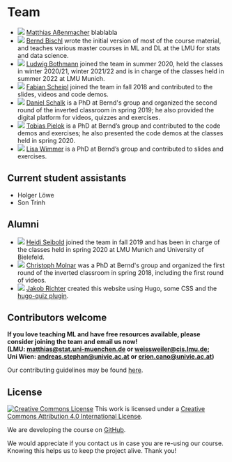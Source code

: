 # Team

- ![](https://www.slds.stat.uni-muenchen.de/images/assenmacher.png) [Matthias Aßenmacher](https://www.compstat.statistik.uni-muenchen.de/people/assenmacher/) blablabla
- ![](https://www.slds.stat.uni-muenchen.de/images/bernd.jpg) [Bernd Bischl](https://www.compstat.statistik.uni-muenchen.de/people/bischl/)
  wrote the initial version of most of the course material, and teaches various master courses in ML and DL at the LMU for stats and data science.
- ![](https://www.slds.stat.uni-muenchen.de/images/ludwig.jpg) [Ludwig Bothmann](https://www.compstat.statistik.uni-muenchen.de/people/bothmann/)
  joined the team in summer 2020, held the classes in winter 2020/21, winter 2021/22 and is in charge of the classes held in summer 2022 at LMU Munich.
- ![](https://www.biostat.statistik.uni-muenchen.de/bilder/fscheipl.png) [Fabian Scheipl](https://www.biostat.statistik.uni-muenchen.de/personen/mitarbeiter/scheipl/index.html)
  joined the team in fall 2018 and contributed to the slides, videos and code demos.
- ![](https://avatars.githubusercontent.com/u/20367117?v=4) [Daniel Schalk](https://www.compstat.statistik.uni-muenchen.de/people/schalk)
  is a PhD at Bernd's group and organized the second round of the inverted classroom in spring 2019; he also provided the digital platform for videos, quizzes and exercises.
- ![](https://www.slds.stat.uni-muenchen.de/images/tobias_pielok.jpg) [Tobias Pielok](https://www.slds.stat.uni-muenchen.de/people/pielok/)
  is a PhD at Bernd’s group and contributed to the code demos and exercises; he also presented the code demos at the classes held in spring 2020.
- ![](https://www.slds.stat.uni-muenchen.de/images/wimmer.jpg) [Lisa Wimmer](https://www.slds.stat.uni-muenchen.de/people/wimmer/)
  is a PhD at Bernd’s group and contributed to slides and exercises.

## Current student assistants

- Holger Löwe
- Son Trinh


## Alumni

- ![](https://avatars.githubusercontent.com/u/14146757?v=4) [Heidi Seibold](https://www.compstat.statistik.uni-muenchen.de/people/seibold) joined the team in fall 2019 and has been in charge of the classes held in spring 2020 at LMU Munich and University of Bielefeld.
- ![](https://avatars.githubusercontent.com/u/1632100?v=4) [Christoph Molnar](https://www.compstat.statistik.uni-muenchen.de/people/molnar)
  was a PhD at Bernd's group and organized the first round of the inverted classroom in spring 2018, including the first round of videos.
- ![](https://avatars.githubusercontent.com/u/1888623?v=4) [Jakob Richter](https://jakob-r.de/)
  created this website using Hugo, some CSS and the [hugo-quiz plugin](https://github.com/bonartm/hugo-quiz).


## Contributors welcome

__If you love teaching ML and have free resources available, please consider joining the team and email us now!  
(LMU: matthias@stat.uni-muenchen.de or weissweiler@cis.lmu.de;  
Uni Wien: andreas.stephan@univie.ac.at or erion.cano@univie.ac.at)__

Our contributing guidelines may be found [here](https://github.com/slds-lmu/lecture_dl4nlp/blob/master/CONTRIBUTING.md).


## License
[![Creative Commons License](https://i.creativecommons.org/l/by/4.0/88x31.png)](http://creativecommons.org/licenses/by/4.0/)
This work is licensed under a [Creative Commons Attribution 4.0 International License](http://creativecommons.org/licenses/by/4.0/).

We are developing the course on [GitHub](https://github.com/compstat-lmu/lecture_i2ml).

We would appreciate if you contact us in case you are re-using our course.
Knowing this helps us to keep the project alive. Thank you!
